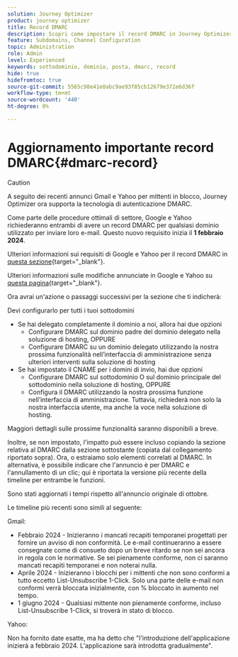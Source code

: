 ```yaml
---
solution: Journey Optimizer
product: journey optimizer
title: Record DMARC
description: Scopri come impostare il record DMARC in Journey Optimizer
feature: Subdomains, Channel Configuration
topic: Administration
role: Admin
level: Experienced
keywords: sottodominio, dominio, posta, dmarc, record
hide: true
hidefromtoc: true
source-git-commit: 5565c98e41e0abc9ae93f85cb12679e372e6d36f
workflow-type: tm+mt
source-wordcount: '440'
ht-degree: 0%

---
```


# Aggiornamento importante record DMARC{#dmarc-record}


>[!CAUTION]
>
>A seguito dei recenti annunci Gmail e Yahoo per mittenti in blocco, Journey Optimizer ora supporta la tecnologia di autenticazione DMARC.

Come parte delle procedure ottimali di settore, Google e Yahoo richiederanno entrambi di avere un record DMARC per qualsiasi dominio utilizzato per inviare loro e-mail. Questo nuovo requisito inizia il **1 febbraio 2024**.

Ulteriori informazioni sui requisiti di Google e Yahoo per il record DMARC in [questa sezione](https://experienceleague.adobe.com/docs/deliverability-learn/deliverability-best-practice-guide/additional-resources/guidance-around-changes-to-google-and-yahoo.html?lang=en#dmarc%3A){target="_blank"}.

Ulteriori informazioni sulle modifiche annunciate in Google e Yahoo su [questa pagina](https://experienceleague.adobe.com/docs/deliverability-learn/deliverability-best-practice-guide/additional-resources/guidance-around-changes-to-google-and-yahoo.html?lang=en#dmarc%3A){target="_blank"}.

Ora avrai un&#39;azione o passaggi successivi per la sezione che ti indicherà:

Devi configurarlo per tutti i tuoi sottodomini
* Se hai delegato completamente il dominio a noi, allora hai due opzioni
   * Configurare DMARC sul dominio padre del dominio delegato nella soluzione di hosting, OPPURE
   * Configurare DMARC su un dominio delegato utilizzando la nostra prossima funzionalità nell’interfaccia di amministrazione senza ulteriori interventi sulla soluzione di hosting
* Se hai impostato il CNAME per i domini di invio, hai due opzioni
   * Configurare DMARC sul sottodominio O sul dominio principale del sottodominio nella soluzione di hosting, OPPURE
   * Configura il DMARC utilizzando la nostra prossima funzione nell’interfaccia di amministrazione. Tuttavia, richiederà non solo la nostra interfaccia utente, ma anche la voce nella soluzione di hosting.

Maggiori dettagli sulle prossime funzionalità saranno disponibili a breve.

Inoltre, se non impostato, l&#39;impatto può essere incluso copiando la sezione relativa al DMARC dalla sezione sottostante (copiata dal collegamento riportato sopra). Ora, o estraiamo solo elementi correlati al DMARC. In alternativa, è possibile indicare che l&#39;annuncio è per DMARC e l&#39;annullamento di un clic; qui è riportata la versione più recente della timeline per entrambe le funzioni.

Sono stati aggiornati i tempi rispetto all&#39;annuncio originale di ottobre.

Le timeline più recenti sono simili al seguente:

Gmail:

* Febbraio 2024 - Inizieranno i mancati recapiti temporanei progettati per fornire un avviso di non conformità. Le e-mail continueranno a essere consegnate come di consueto dopo un breve ritardo se non sei ancora in regola con le normative. Se sei pienamente conforme, non ci saranno mancati recapiti temporanei e non noterai nulla.
* Aprile 2024 - Inizieranno i blocchi per i mittenti che non sono conformi a tutto eccetto List-Unsubscribe 1-Click. Solo una parte delle e-mail non conformi verrà bloccata inizialmente, con % bloccato in aumento nel tempo.
* 1 giugno 2024 - Qualsiasi mittente non pienamente conforme, incluso List-Unsubscribe 1-Click, si troverà in stato di blocco.

Yahoo:

Non ha fornito date esatte, ma ha detto che &quot;l&#39;introduzione dell&#39;applicazione inizierà a febbraio 2024. L&#39;applicazione sarà introdotta gradualmente&quot;.
